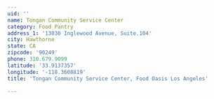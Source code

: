 ```yaml
---
uid: ''
name: Tongan Community Service Center
category: Food Pantry
address_1: '13030 Inglewood Avenue, Suite.104'
city: Hawthorne
state: CA
zipcode: '90249'
phone: 310.679.9099
latitude: '33.9137357'
longitude: '-118.3608819'
title: 'Tongan Community Service Center, Food Oasis Los Angeles'

---
```

